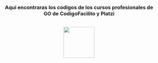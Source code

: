 
<div align="center" >

### Aqui encontraras los codigos de los cursos profesionales de GO de CodigoFacilito y Platzi
<br>
<img src="https://upload.wikimedia.org/wikipedia/commons/thumb/0/05/Go_Logo_Blue.svg/1280px-Go_Logo_Blue.svg.png" height="100px">

</div>


